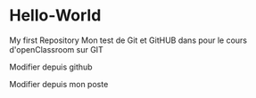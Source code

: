# Hello-World
My first Repository
Mon test de Git et GitHUB dans pour le cours d'openClassroom sur GIT

Modifier depuis github

Modifier depuis mon poste

